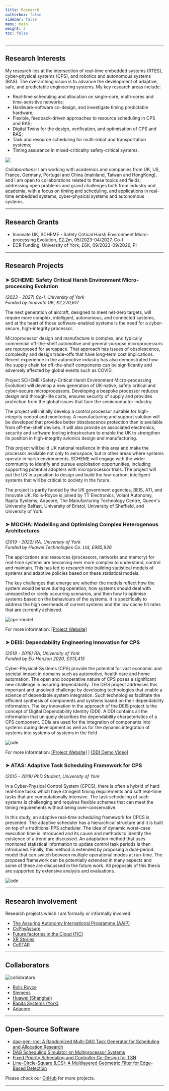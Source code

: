 ```yaml
---
title: Research
authorbox: false
sidebar: false
menu: main
weight: 2
toc: false
---
```


---

## Research Interests

My research lies at the intersection of real-time embedded systems (RTES), cyber-physical systems (CPS), and robotics and autonomous systems (RAS). The overarching vision is to advance the development of adaptive, safe, and predictable engineering systems. My key research areas include:

- Real-time scheduling and allocation on single-core, multi-cores and time-sensitive networks; 
- Hardware-software co-design, and investigate timing predictable hardware;
- Flexible, feedback-driven approaches to resource scheduling in CPS and RAS;
- Digital Twins for the design, verification, and optimisation of CPS and RAS;
- Task and resource scheduling for multi-robot and transportation systems;
- Timing assurance in mixed-criticality safety-critical systems.

![](/img/wordcloud.png)

*Collaborations:* I am working with academics and companies from UK, US, France, Germany, Portugal and China (mainland, Taiwan and HongKong), and I am open to collaborations related to these topics and fields, addressing open problems and grand challenges both from industry and academia, with a focus on timing and scheduling, and applications in real-time embedded systems, cyber-physical systems and autonomous systems.

---

## Research Grants
- Innovate UK, SCHEME - Safety Critical Harsh Environment Micro-processing Evolution, £2.2m, 05/2023-04/2027, Co-I
- ECR Funding, University of York, £6K, 09/2023-09/2026, PI

---

## Research Projects
### ➤ SCHEME: Safety Critical Harsh Environment Micro-processing Evolution
*(2023 - 2027) Co-I, University of York*  
*Funded by Innovate UK, £2,270,617*

The next generation of aircraft, designed to meet net-zero targets, will require more complex, intelligent, autonomous, and connected systems, and at the heart of those software-enabled systems is the need for a cyber-secure, high-integrity processor.

Microprocessor design and manufacture is complex, and typically commercial off-the-shelf automotive and general-purpose microprocessors are repurposed for aerospace. That approach has issues of obsolescence, complexity and design trade-offs that have long-term cost implications. Recent experience in the automotive industry has also demonstrated how the supply chain for off-the-shelf components can be significantly and adversely affected by global events such as COVID.

Project SCHEME (Safety-Critical Harsh Environment Micro-processing Evolution) will develop a new generation of UK-native, safety critical and cyber-secure microprocessors. Developing a bespoke processor reduces design and through-life costs, ensures security of supply and provides protection from the global issues that face the semiconductor industry.

The project will initially develop a control processor suitable for high-integrity control and monitoring. A manufacturing and support solution will be developed that provides better obsolescence protection than is available from off-the-shelf devices. It will also provide an associated electronics, security and software tooling infrastructure to enable the UK to strengthen its position in high-integrity avionics design and manufacturing.

This project will build UK national resilience in this area and make the processor available not only to aerospace, but in other areas where systems operate in harsh environments. SCHEME will engage with the wider community to identify and pursue exploitation opportunities, including supporting potential adopters with microprocessor trials. The project will put the UK in a position to design and build the low-carbon, intelligent systems that will be critical to society in the future.

The project is partly funded by the UK government agencies, BEIS, ATI, and Innovate UK. Rolls-Royce is joined by TT Electronics, Volant Autonomy, Rapita Systems, Adacore, The Manufacturing Technology Centre, Queen's University Belfast, University of Bristol, University of Sheffield, and University of York.



### ➤ MOCHA: Modelling and Optimising Complex Heterogenous Architectures

*(2019 - 2022) RA, University of York*  
*Funded by Huawei Technologies Co. Ltd, £985,926*

The applications and resources (processors, networks and memory) for real-time systems are becoming ever more complex to understand, control and maintain. This has led to research into building statistical models of systems and adaptive policies based on these statistical models.

The key challenges that emerge are whether the models reflect how the system would behave during operation, how systems should deal with unexpected or rarely occurring scenarios, and then how to optimise systems based on the behaviours of the systems. It is specifically to address the high overheads of current systems and the low cache hit rates that are currently achieved.

![cpc-model](/img/cpc-model.png)

For more information: [\[Project Website\]](https://www.cs.york.ac.uk/rts/mocha/)



### ➤ DEIS: Dependability Engineering Innovation for CPS

*(2018 - 2019) RA, University of York*  
*Funded by EU Horizon 2020, £313,415*

Cyber-Physical-Systems (CPS) provide the potential for vast economic and societal impact in domains such as automotive, health care and home automation. The open and cooperative nature of CPS poses a significant new challenge in assuring dependability. The DEIS project addresses this important and unsolved challenge by developing technologies that enable a science of dependable system integration. Such technologies facilitate the efficient synthesis of components and systems based on their dependability information. The key innovation in the approach of the DEIS project is the concept of Digital Dependability Identity (DDI). A DDI contains all the information that uniquely describes the dependability characteristics of a CPS component. DDIs are used for the integration of components into systems during development as well as for the dynamic integration of systems into systems of systems in the field.

![ode](/img/ode.png)

For more information: [\[Project Website\]](http://www.deis-project.eu/) | [\[DDI Demo Video\]](https://www.youtube.com/watch?v=dlcUkhwhinw&ab_channel=DEISProject-EU)



### ➤ ATAS: Adaptive Task Scheduling Framework for CPS

*(2015 - 2018) PhD Student, University of York*

In a Cyber-Physical Control System (CPCS), there is often a hybrid of hard real-time tasks which have stringent timing requirements and soft real-time tasks that are computationally intensive. The task scheduling of such systems is challenging and requires flexible schemes that can meet the timing requirements without being over-conservative.

In this study, an adaptive real-time scheduling framework for CPCS is presented. The adaptive scheduler has a hierarchical structure and it is built on top of a traditional FPS scheduler. The idea of dynamic worst-case execution time is introduced and its cause and methods to identify the existence of a trend are discussed. An adaptation method that uses monitored statistical information to update control task periods is then introduced. Finally, this method is extended by proposing a dual-period model that can switch between multiple operational modes at run-time. The proposed framework can be potentially extended in many aspects and some of these are discussed in the future work. All proposals of this thesis are supported by extensive analysis and evaluations.

![ode](/img/atas.png)



---

## Research Involvement
Research projects which I am formally or informally involved:
- [The Assuring Autonomy International Programme (AAIP)](https://www.york.ac.uk/assuring-autonomy/)
- [CyPhyAssure](https://www.cs.york.ac.uk/circus/CyPhyAssure/)
- [Future factories in the Cloud (FiC)]((https://research.chalmers.se/en/project/7231))
- [XR Stories](https://xrstories.co.uk/)
- [CoSTAR](https://www.costarnetwork.co.uk/)


---

## Collaborators

![collobrators](/img/collobrators.png)

- [Rolls Royce](https://www.rolls-royce.com/)
- [Siemens](https://www.siemens.com/)
- [Huawei (Shanghai)](https://www.huawei.com/)
- [Rapita Systems (York)](https://www.rapitasystems.com/)
- [Adacore](https://www.adacore.com/)

---

## Open-Source Software
- [dag-gen-rnd: A Randomized Multi-DAG Task Generator for Scheduling and Allocation Research](https://github.com/automaticdai/dag-gen-rnd)
- [DAG Scheduling Simulator on Multiprocessor Systems](https://github.com/automaticdai/research-dag-scheduling-analysis)
- [Fixed Priority Scheduling and Controller Co-Design for TSN](https://github.com/automaticdai/research-sched-tsn)
- [Line-Circle-Square (LCS): A Multilayered Geometric Filter for Edge-Based Detection](https://github.com/automaticdai/LCS-filter)

Please check our [GitHub](https://www.github.com/automaticdai) for more projects.

---
